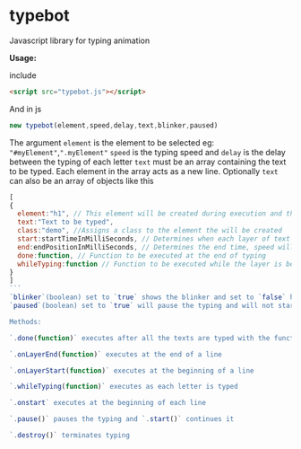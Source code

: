 # typebot
Javascript library for typing animation 

**Usage:**

include 
```html
<script src="typebot.js"></script>
```

And in js

```javascript
new typebot(element,speed,delay,text,blinker,paused)
```

The argument `element` is the element to be selected eg: `"#myElement"`,`".myElement"`
`speed` is the typing speed and `delay` is the delay between the typing of each letter 
`text` must be an array containing the text to be typed. Each element in the array acts as a new line.
Optionally `text` can also be an array of objects like this 
````javascript
[
{
  element:"h1", // This element will be created during execution and the letters will be typed into it, it can be any element
  text:"Text to be typed",
  class:"demo", //Assigns a class to the element the will be created
  start:startTimeInMilliSeconds, // Determines when each layer of text is to be typed
  end:endPositionInMilliSeconds, // Determines the end time, speed will be adjusted to complete the typing at the end position
  done:function, // Function to be executed at the end of typing
  whileTyping:function // Function to be executed while the layer is being typed
}
]
```
`blinker`(boolean) set to `true` shows the blinker and set to `false` hides the blinker.
`paused`(boolean) set to `true` will pause the typing and will not start typing until `.start()` is called.

Methods:

`.done(function)` executes after all the texts are typed with the function given in the argument

`.onLayerEnd(function)` executes at the end of a line

`.onLayerStart(function)` executes at the beginning of a line

`.whileTyping(function)` executes as each letter is typed

`.onstart` executes at the beginning of each line

`.pause()` pauses the typing and `.start()` continues it

`.destroy()` terminates typing












